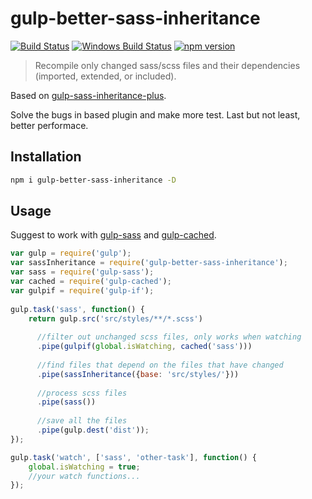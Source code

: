 # gulp-better-sass-inheritance

[![Build Status](https://travis-ci.org/Jeff2Ma/gulp-better-sass-inheritance.svg?branch=master)](https://travis-ci.org/Jeff2Ma/gulp-better-sass-inheritance)
[![Windows Build Status](https://ci.appveyor.com/api/projects/status/github/Jeff2Ma/gulp-better-sass-inheritance?branch=master&svg=true)](https://ci.appveyor.com/project/Jeff2Ma/gulp-better-sass-inheritance)
[![npm version](https://badge.fury.io/js/gulp-better-sass-inheritance.svg)](https://www.npmjs.com/package/gulp-better-sass-inheritance)

> Recompile only changed sass/scss files and their dependencies (imported, extended, or included).

Based on [gulp-sass-inheritance-plus](https://www.npmjs.com/package/gulp-sass-inheritance-plus).

Solve the bugs in based plugin and make more test. Last but not least, better performace.

## Installation

```bash
npm i gulp-better-sass-inheritance -D
```

## Usage

Suggest to work with [gulp-sass](https://www.npmjs.com/package/gulp-sass) and [gulp-cached](https://www.npmjs.com/package/gulp-cached).

```javascript
var gulp = require('gulp');
var sassInheritance = require('gulp-better-sass-inheritance');
var sass = require('gulp-sass');
var cached = require('gulp-cached');
var gulpif = require('gulp-if');
 
gulp.task('sass', function() {
    return gulp.src('src/styles/**/*.scss')
 
      //filter out unchanged scss files, only works when watching 
      .pipe(gulpif(global.isWatching, cached('sass')))
 
      //find files that depend on the files that have changed 
      .pipe(sassInheritance({base: 'src/styles/'}))
 
      //process scss files 
      .pipe(sass())
 
      //save all the files 
      .pipe(gulp.dest('dist'));
});

gulp.task('watch', ['sass', 'other-task'], function() {
	global.isWatching = true;
    //your watch functions... 
});
```